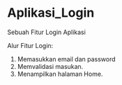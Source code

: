 # Aplikasi_Login
Sebuah Fitur Login Aplikasi

Alur Fitur Login:
1. Memasukkan email dan password
2. Memvalidasi masukan.
3. Menampilkan halaman Home.
